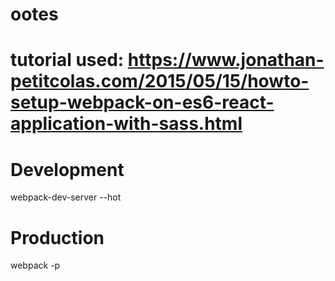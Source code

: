 # ootes
# tutorial used: https://www.jonathan-petitcolas.com/2015/05/15/howto-setup-webpack-on-es6-react-application-with-sass.html

# Development
webpack-dev-server --hot

# Production
webpack -p
